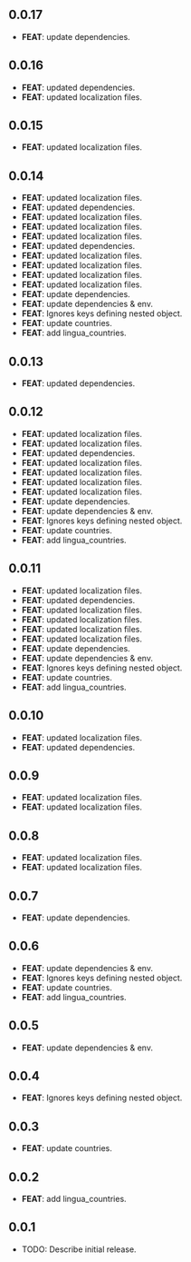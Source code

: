 ## 0.0.17

 - **FEAT**: update dependencies.

## 0.0.16

 - **FEAT**: updated dependencies.
 - **FEAT**: updated localization files.

## 0.0.15

 - **FEAT**: updated localization files.

## 0.0.14

 - **FEAT**: updated localization files.
 - **FEAT**: updated dependencies.
 - **FEAT**: updated localization files.
 - **FEAT**: updated localization files.
 - **FEAT**: updated localization files.
 - **FEAT**: updated dependencies.
 - **FEAT**: updated localization files.
 - **FEAT**: updated localization files.
 - **FEAT**: updated localization files.
 - **FEAT**: updated localization files.
 - **FEAT**: update dependencies.
 - **FEAT**: update dependencies & env.
 - **FEAT**: Ignores keys defining nested object.
 - **FEAT**: update countries.
 - **FEAT**: add lingua_countries.

## 0.0.13

 - **FEAT**: updated dependencies.

## 0.0.12

 - **FEAT**: updated localization files.
 - **FEAT**: updated localization files.
 - **FEAT**: updated dependencies.
 - **FEAT**: updated localization files.
 - **FEAT**: updated localization files.
 - **FEAT**: updated localization files.
 - **FEAT**: updated localization files.
 - **FEAT**: update dependencies.
 - **FEAT**: update dependencies & env.
 - **FEAT**: Ignores keys defining nested object.
 - **FEAT**: update countries.
 - **FEAT**: add lingua_countries.

## 0.0.11

 - **FEAT**: updated localization files.
 - **FEAT**: updated dependencies.
 - **FEAT**: updated localization files.
 - **FEAT**: updated localization files.
 - **FEAT**: updated localization files.
 - **FEAT**: updated localization files.
 - **FEAT**: update dependencies.
 - **FEAT**: update dependencies & env.
 - **FEAT**: Ignores keys defining nested object.
 - **FEAT**: update countries.
 - **FEAT**: add lingua_countries.

## 0.0.10

 - **FEAT**: updated localization files.
 - **FEAT**: updated dependencies.

## 0.0.9

 - **FEAT**: updated localization files.
 - **FEAT**: updated localization files.

## 0.0.8

 - **FEAT**: updated localization files.
 - **FEAT**: updated localization files.

## 0.0.7

 - **FEAT**: update dependencies.

## 0.0.6

 - **FEAT**: update dependencies & env.
 - **FEAT**: Ignores keys defining nested object.
 - **FEAT**: update countries.
 - **FEAT**: add lingua_countries.

## 0.0.5

 - **FEAT**: update dependencies & env.

## 0.0.4

 - **FEAT**: Ignores keys defining nested object.

## 0.0.3

 - **FEAT**: update countries.

## 0.0.2

 - **FEAT**: add lingua_countries.

## 0.0.1

* TODO: Describe initial release.
